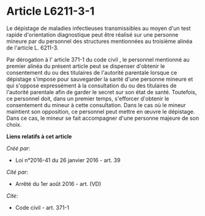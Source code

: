 # Article L6211-3-1

Le dépistage de maladies infectieuses transmissibles au moyen d'un test rapide d'orientation diagnostique peut être réalisé
sur une personne mineure par du personnel des structures mentionnées au troisième alinéa de l'article L. 6211-3. 

Par dérogation à l'
article 371-1 du code civil
, le personnel mentionné au premier alinéa du présent article peut se dispenser d'obtenir le consentement du ou des
titulaires de l'autorité parentale lorsque ce dépistage s'impose pour sauvegarder la santé d'une personne mineure et qui
s'oppose expressément à la consultation du ou des titulaires de l'autorité parentale afin de garder le secret sur son état de
santé. Toutefois, ce personnel doit, dans un premier temps, s'efforcer d'obtenir le consentement du mineur à cette
consultation. Dans le cas où le mineur maintient son opposition, ce personnel peut mettre en œuvre le dépistage. Dans ce cas,
le mineur se fait accompagner d'une personne majeure de son choix.

**Liens relatifs à cet article**

_Créé par_:

  - Loi n°2016-41 du 26 janvier 2016 - art. 39

_Cité par_:

  - Arrêté du 1er août 2016 - art. (VD)

_Cite_:

  - Code civil - art. 371-1
